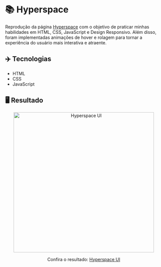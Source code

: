 # 📚 Hyperspace
Reprodução da página <a href="https://html5up.net/uploads/demos/hyperspace/">Hyperspace</a> com o objetivo de praticar minhas habilidades em HTML, CSS, JavaScript e Design Responsivo. Além disso, foram implementadas animações de hover e rolagem para tornar a experiência do usuário mais interativa e atraente.

## ✈️ Tecnologias
- HTML
- CSS
- JavaScript

## 🖥️ Resultado
<div align="center">
  <img alt="Hyperspace UI" src="https://i.imgur.com/bNA1Bv4.png" width="450px"> 
  <p>Confira o resultado: <a href="https://hyperspace-ui-ruuuff.netlify.app">Hyperspace UI</a></p>
</div>
